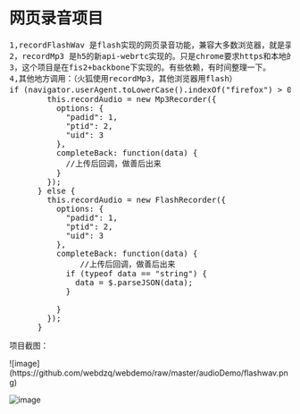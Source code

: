 # 网页录音项目

<pre>
1,recordFlashWav 是flash实现的网页录音功能，兼容大多数浏览器，就是录音效果不好
2，recordMp3 是h5的新api-webrtc实现的。只是chrome要求https和本地的权限。
3，这个项目是在fis2+backbone下实现的。有些依赖，有时间整理一下。
4,其他地方调用：（火狐使用recordMp3，其他浏览器用flash）
if (navigator.userAgent.toLowerCase().indexOf("firefox") > 0) { //如果是火狐浏览器
        this.recordAudio = new Mp3Recorder({
          options: {
            "padid": 1,
            "ptid": 2,
            "uid": 3
          },
          completeBack: function(data) {
            //上传后回调，做善后出来
          }
        });
      } else {
        this.recordAudio = new FlashRecorder({
          options: {
            "padid": 1,
            "ptid": 2,
            "uid": 3
          },
          completeBack: function(data) {
               //上传后回调，做善后出来
            if (typeof data == "string") {
              data = $.parseJSON(data);
            }
            
          }
        });
      }
</pre>

<p>
项目截图：

</p>
![image](https://github.com/webdzq/webdemo/raw/master/audioDemo/flashwav.png)<br/>

![image](https://github.com/webdzq/webdemo/raw/master/audioDemo/webrtcmp3.png)<br/>